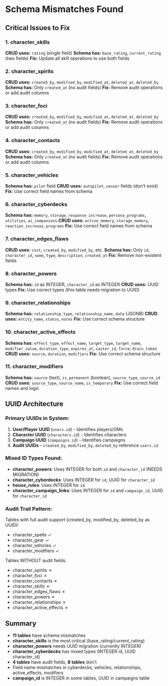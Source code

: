 # Schema Mismatches Found

## Critical Issues to Fix

### 1. character_skills
**CRUD uses:** `rating` (single field)
**Schema has:** `base_rating`, `current_rating` (two fields)
**Fix:** Update all skill operations to use both fields

### 2. character_spirits
**CRUD uses:** `created_by`, `modified_by`, `modified_at`, `deleted_at`, `deleted_by`
**Schema has:** Only `created_at` (no audit fields)
**Fix:** Remove audit operations or add audit columns

### 3. character_foci
**CRUD uses:** `created_by`, `modified_by`, `modified_at`, `deleted_at`, `deleted_by`
**Schema has:** Only `created_at` (no audit fields)
**Fix:** Remove audit operations or add audit columns

### 4. character_contacts
**CRUD uses:** `created_by`, `modified_by`, `modified_at`, `deleted_at`, `deleted_by`
**Schema has:** Only `created_at` (no audit fields)
**Fix:** Remove audit operations or add audit columns

### 5. character_vehicles
**Schema has:** `pilot` field
**CRUD uses:** `autopilot`, `sensor` fields (don't exist)
**Fix:** Use correct field names from schema

### 6. character_cyberdecks
**Schema has:** `memory`, `storage`, `response_increase`, `persona_programs`, `utilities`, `ai_companions`
**CRUD uses:** `active_memory`, `storage_memory`, `reaction_increase`, `programs`
**Fix:** Use correct field names from schema

### 7. character_edges_flaws
**CRUD uses:** `cost`, `created_by`, `modified_by`, etc.
**Schema has:** Only `id`, `character_id`, `name`, `type`, `description`, `created_at`
**Fix:** Remove non-existent fields

### 8. character_powers
**Schema has:** `id` as INTEGER, `character_id` as INTEGER
**CRUD uses:** UUID types
**Fix:** Use correct types (this table needs migration to UUID)

### 9. character_relationships
**Schema has:** `relationship_type`, `relationship_name`, `data` (JSONB)
**CRUD uses:** `entity_name`, `status`, `notes`
**Fix:** Use correct schema structure

### 10. character_active_effects
**Schema has:** `effect_type`, `effect_name`, `target_type`, `target_name`, `modifier_value`, `duration_type`, `expires_at`, `caster_id`, `force`, `drain_taken`
**CRUD uses:** `source`, `duration`, `modifiers`
**Fix:** Use correct schema structure

### 11. character_modifiers
**Schema has:** `source` (text), `is_permanent` (boolean), `source_type`, `source_id`
**CRUD uses:** `source_type`, `source_name`, `is_temporary`
**Fix:** Use correct field names and logic

## UUID Architecture

### Primary UUIDs in System:
1. **User/Player UUID** (`users.id`) - Identifies players/GMs
2. **Character UUID** (`characters.id`) - Identifies characters
3. **Campaign UUID** (`campaigns.id`) - Identifies campaigns
4. **Audit UUIDs** - `created_by`, `modified_by`, `deleted_by` reference `users.id`

### Mixed ID Types Found:
- **character_powers**: Uses INTEGER for both `id` and `character_id` (NEEDS MIGRATION)
- **character_cyberdecks**: Uses INTEGER for `id`, UUID for `character_id`
- **house_rules**: Uses INTEGER for `id`
- **character_campaign_links**: Uses INTEGER for `id` and `campaign_id`, UUID for `character_id`

### Audit Trail Pattern:
Tables with full audit support (created_by, modified_by, deleted_by as UUID):
- character_spells ✓
- character_gear ✓
- character_vehicles ✓
- character_modifiers ✓

Tables WITHOUT audit fields:
- character_spirits ✗
- character_foci ✗
- character_contacts ✗
- character_skills ✗
- character_edges_flaws ✗
- character_powers ✗
- character_relationships ✗
- character_active_effects ✗

## Summary
- **11 tables** have schema mismatches
- **character_skills** is the most critical (base_rating/current_rating)
- **character_powers** needs UUID migration (currently INTEGER)
- **character_cyberdecks** has mixed types (INTEGER id, UUID character_id)
- **4 tables** have audit fields, **8 tables** don't
- Field name mismatches in cyberdecks, vehicles, relationships, active_effects, modifiers
- **campaign_id** is INTEGER in some tables, UUID in campaigns table
